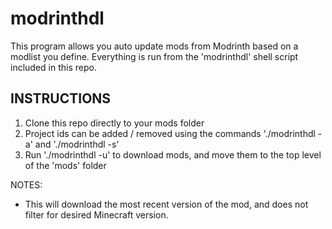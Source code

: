 # modrinthdl
This program allows you auto update mods from Modrinth based on a modlist you define. Everything is run from the 'modrinthdl' shell script included in this repo.

## INSTRUCTIONS

 1. Clone this repo directly to your mods folder
 2. Project ids can be added / removed using the commands './modrinthdl -a' and './modrinthdl -s'
 3. Run './modrinthdl -u' to download mods, and move them to the top level of the 'mods' folder

 NOTES: 
 
 - This will download the most recent version of the mod, and does not filter for desired Minecraft version.
